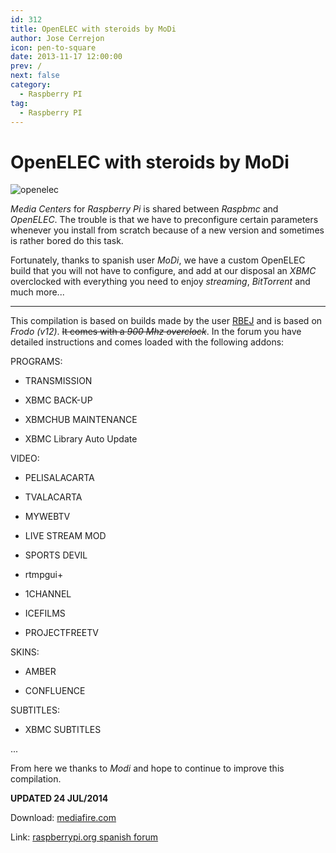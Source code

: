 ```yaml
---
id: 312
title: OpenELEC with steroids by MoDi
author: Jose Cerrejon
icon: pen-to-square
date: 2013-11-17 12:00:00
prev: /
next: false
category:
  - Raspberry PI
tag:
  - Raspberry PI
---
```


# OpenELEC with steroids by MoDi

![openelec](/images/openelec3.jpg)

*Media Centers* for *Raspberry Pi* is shared between *Raspbmc* and *OpenELEC*. The trouble is that we have to preconfigure certain parameters whenever you install from scratch because of a new version and sometimes is rather bored do this task.

Fortunately, thanks to spanish user *MoDi*, we have a custom OpenELEC build that you will not have to configure, and add at our disposal an *XBMC* overclocked with everything you need to enjoy *streaming*, *BitTorrent* and much more...

- - -
This compilation is based on builds made by the user [RBEJ](http://netlir.dk/rbej/builds/index.php) and is based on *Frodo (v12)*. ~~It comes with a *900 Mhz overclock*~~. In the forum you have detailed instructions and comes loaded with the following addons:

PROGRAMS:

* TRANSMISSION

* XBMC BACK-UP

* XBMCHUB MAINTENANCE

* XBMC Library Auto Update

VIDEO:

* PELISALACARTA

* TVALACARTA

* MYWEBTV

* LIVE STREAM MOD

* SPORTS DEVIL

* rtmpgui+

* 1CHANNEL

* ICEFILMS

* PROJECTFREETV

SKINS:

* AMBER

* CONFLUENCE

SUBTITLES:

* XBMC SUBTITLES

...

From here we thanks to *Modi* and hope to continue to improve this compilation.

**UPDATED 24 JUL/2014**

Download: [mediafire.com](http://www.mediafire.com/download/zloy1vxwd81t4t4/OpenElec_MoDi_v12.1.rar)

Link: [raspberrypi.org spanish forum](http://www.raspberrypi.org/phpBB3/viewtopic.php?p=490147#p490147)
